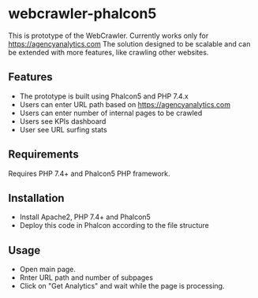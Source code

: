 # webcrawler-phalcon5

This is prototype of the WebCrawler. Currently works only for https://agencyanalytics.com
The solution designed to be scalable and can be extended with more features, like crawling other websites.  


## Features

- The prototype is built using Phalcon5 and PHP 7.4.x
- Users can enter URL path based on https://agencyanalytics.com
- Users can enter number of internal pages to be crawled
- Users see KPIs dashboard
- User see URL surfing stats


## Requirements

Requires PHP 7.4+ and Phalcon5 PHP framework.


## Installation

- Install Apache2, PHP 7.4+ and Phalcon5 
- Deploy this code in Phalcon according to the file structure


## Usage

 - Open main page.
 - Rnter URL path and number of subpages
 - Click on "Get Analytics" and wait while the page is processing.
